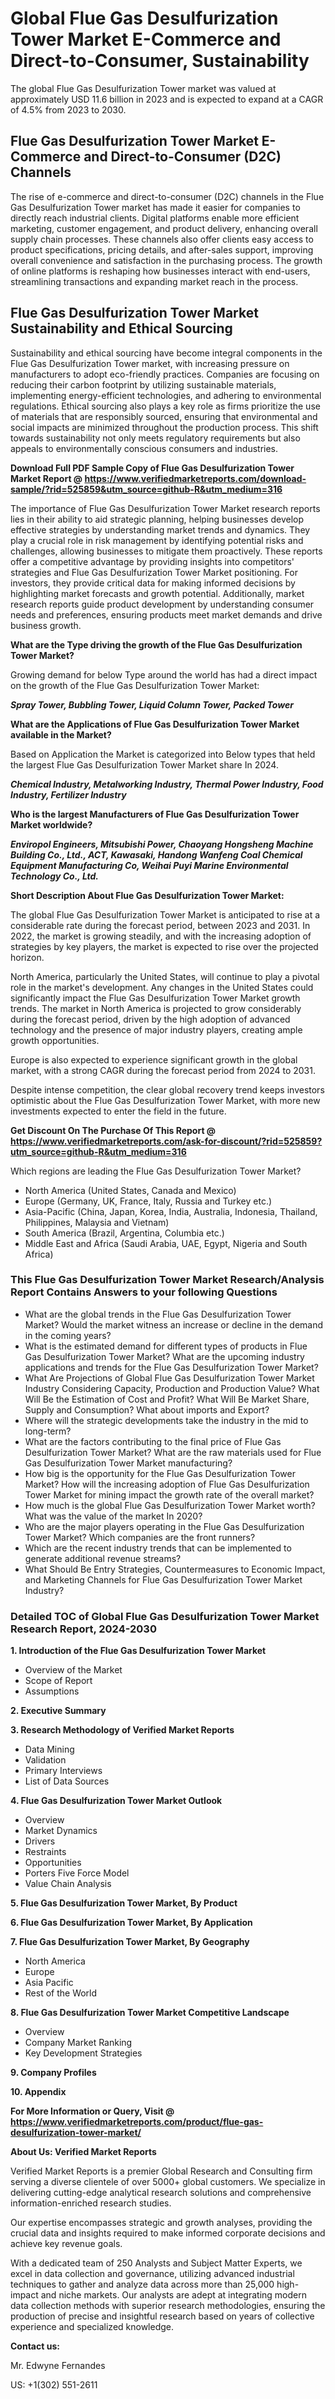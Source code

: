 <h1>Global Flue Gas Desulfurization Tower Market E-Commerce and Direct-to-Consumer, Sustainability</h1><p class=""><p>The global Flue Gas Desulfurization Tower market was valued at approximately USD 11.6 billion in 2023 and is expected to expand at a CAGR of 4.5% from 2023 to 2030.</p> <h2>Flue Gas Desulfurization Tower Market E-Commerce and Direct-to-Consumer (D2C) Channels</h2> <p>The rise of e-commerce and direct-to-consumer (D2C) channels in the Flue Gas Desulfurization Tower market has made it easier for companies to directly reach industrial clients. Digital platforms enable more efficient marketing, customer engagement, and product delivery, enhancing overall supply chain processes. These channels also offer clients easy access to product specifications, pricing details, and after-sales support, improving overall convenience and satisfaction in the purchasing process. The growth of online platforms is reshaping how businesses interact with end-users, streamlining transactions and expanding market reach in the process.</p> <h2>Flue Gas Desulfurization Tower Market Sustainability and Ethical Sourcing</h2> <p>Sustainability and ethical sourcing have become integral components in the Flue Gas Desulfurization Tower market, with increasing pressure on manufacturers to adopt eco-friendly practices. Companies are focusing on reducing their carbon footprint by utilizing sustainable materials, implementing energy-efficient technologies, and adhering to environmental regulations. Ethical sourcing also plays a key role as firms prioritize the use of materials that are responsibly sourced, ensuring that environmental and social impacts are minimized throughout the production process. This shift towards sustainability not only meets regulatory requirements but also appeals to environmentally conscious consumers and industries.</p> </p><p class=""><strong>Download Full PDF Sample Copy of Flue Gas Desulfurization Tower Market Report @ <a href="https://www.verifiedmarketreports.com/download-sample/?rid=525859&utm_source=github-R&utm_medium=316" target="_blank">https://www.verifiedmarketreports.com/download-sample/?rid=525859&utm_source=github-R&utm_medium=316</a></strong></p><p>The importance of&nbsp;Flue Gas Desulfurization Tower Market research reports lies in their ability to aid strategic planning, helping businesses develop effective strategies by understanding market trends and dynamics. They play a crucial role in risk management by identifying potential risks and challenges, allowing businesses to mitigate them proactively. These reports offer a competitive advantage by providing insights into competitors' strategies and Flue Gas Desulfurization Tower Market positioning. For investors, they provide critical data for making informed decisions by highlighting market forecasts and growth potential. Additionally, market research reports guide product development by understanding consumer needs and preferences, ensuring products meet market demands and drive business growth.</p><p><strong>What are the&nbsp;Type driving the growth of the Flue Gas Desulfurization Tower Market?</strong></p><p id="" class="">Growing demand for below Type around the world has had a direct impact on the growth of the Flue Gas Desulfurization Tower Market:</p><p class=""><em><strong>Spray Tower, Bubbling Tower, Liquid Column Tower, Packed Tower</strong></em></p><p class=""><strong>What are the&nbsp;Applications&nbsp;of Flue Gas Desulfurization Tower Market available in the Market?</strong></p><p id="" class="">Based on Application the Market is categorized into Below types that held the largest Flue Gas Desulfurization Tower Market share In 2024.</p><p class=""><em><strong>Chemical Industry, Metalworking Industry, Thermal Power Industry, Food Industry, Fertilizer Industry</strong></em></p><p class=""><strong>Who is the largest Manufacturers of Flue Gas Desulfurization Tower Market worldwide?</strong></p><p><em><strong>Enviropol Engineers, Mitsubishi Power, Chaoyang Hongsheng Machine Building Co., Ltd., ACT, Kawasaki, Handong Wanfeng Coal Chemical Equipment Manufacturing Co, Weihai Puyi Marine Environmental Technology Co., Ltd.</strong></em></p><p id="" class=""><strong>Short Description About Flue Gas Desulfurization Tower Market:</strong></p><p>The global Flue Gas Desulfurization Tower Market is anticipated to rise at a considerable rate during the forecast period, between 2023 and 2031. In 2022, the market is growing steadily, and with the increasing adoption of strategies by key players, the market is expected to rise over the projected horizon.</p><p>North America, particularly the United States, will continue to play a pivotal role in the market's development. Any changes in the United States could significantly impact the Flue Gas Desulfurization Tower Market growth trends. The market in North America is projected to grow considerably during the forecast period, driven by the high adoption of advanced technology and the presence of major industry players, creating ample growth opportunities.</p><p>Europe is also expected to experience significant growth in the global market, with a strong CAGR during the forecast period from 2024 to 2031.</p><p>Despite intense competition, the clear global recovery trend keeps investors optimistic about the Flue Gas Desulfurization Tower Market, with more new investments expected to enter the field in the future.</p><p id="" class=""><strong>Get Discount On The Purchase Of This Report @ <a href="https://www.verifiedmarketreports.com/ask-for-discount/?rid=525859?utm_source=github-R&utm_medium=316" target="_blank">https://www.verifiedmarketreports.com/ask-for-discount/?rid=525859?utm_source=github-R&utm_medium=316</a></strong></p><p class="">Which regions are leading the Flue Gas Desulfurization Tower Market?</p><ul><li>North America (United States, Canada and Mexico)</li><li>Europe (Germany, UK, France, Italy, Russia and Turkey etc.)</li><li>Asia-Pacific (China, Japan, Korea, India, Australia, Indonesia, Thailand, Philippines, Malaysia and Vietnam)</li><li>South America (Brazil, Argentina, Columbia etc.)</li><li>Middle East and Africa (Saudi Arabia, UAE, Egypt, Nigeria and South Africa)</li></ul><h3 id="" class="">This Flue Gas Desulfurization Tower Market Research/Analysis Report Contains Answers to your following Questions</h3><ul><li>What are the global trends in the Flue Gas Desulfurization Tower Market? Would the market witness an increase or decline in the demand in the coming years?</li><li>What is the estimated demand for different types of products in Flue Gas Desulfurization Tower Market? What are the upcoming industry applications and trends for the Flue Gas Desulfurization Tower Market?</li><li>What Are Projections of Global Flue Gas Desulfurization Tower Market Industry Considering Capacity, Production and Production Value? What Will Be the Estimation of Cost and Profit? What Will Be Market Share, Supply and Consumption? What about imports and Export?</li><li>Where will the strategic developments take the industry in the mid to long-term?</li><li>What are the factors contributing to the final price of Flue Gas Desulfurization Tower Market? What are the raw materials used for Flue Gas Desulfurization Tower Market manufacturing?</li><li>How big is the opportunity for the Flue Gas Desulfurization Tower Market? How will the increasing adoption of Flue Gas Desulfurization Tower Market for mining impact the growth rate of the overall market?</li><li>How much is the global Flue Gas Desulfurization Tower Market worth? What was the value of the market In 2020?</li><li>Who are the major players operating in the Flue Gas Desulfurization Tower Market? Which companies are the front runners?</li><li>Which are the recent industry trends that can be implemented to generate additional revenue streams?</li><li>What Should Be Entry Strategies, Countermeasures to Economic Impact, and Marketing Channels for Flue Gas Desulfurization Tower Market Industry?</li></ul><h3 id="" class="">Detailed TOC of Global Flue Gas Desulfurization Tower Market Research Report, 2024-2030</h3><p id="" class=""><strong>1. Introduction of the Flue Gas Desulfurization Tower Market</strong></p><ul><li>Overview of the Market</li><li>Scope of Report</li><li>Assumptions</li></ul><p id="" class=""><strong>2. Executive Summary</strong></p><p id="" class=""><strong>3. Research Methodology of Verified Market Reports</strong></p><ul><li>Data Mining</li><li>Validation</li><li>Primary Interviews</li><li>List of Data Sources</li></ul><p id="" class=""><strong>4. Flue Gas Desulfurization Tower Market Outlook</strong></p><ul><li>Overview</li><li>Market Dynamics</li><li>Drivers</li><li>Restraints</li><li>Opportunities</li><li>Porters Five Force Model</li><li>Value Chain Analysis</li></ul><p id="" class=""><strong>5. Flue Gas Desulfurization Tower Market, By Product</strong></p><p id="" class=""><strong>6. Flue Gas Desulfurization Tower Market, By Application</strong></p><p id="" class=""><strong>7. Flue Gas Desulfurization Tower Market, By Geography</strong></p><ul><li>North America</li><li>Europe</li><li>Asia Pacific</li><li>Rest of the World</li></ul><p id="" class=""><strong>8. Flue Gas Desulfurization Tower Market Competitive Landscape</strong></p><ul><li>Overview</li><li>Company Market Ranking</li><li>Key Development Strategies</li></ul><p id="" class=""><strong>9. Company Profiles</strong></p><p id="" class=""><strong>10. Appendix</strong></p><p id="" class=""><strong>For More Information or Query, Visit @ <a href="https://www.verifiedmarketreports.com/product/flue-gas-desulfurization-tower-market/" target="_blank">https://www.verifiedmarketreports.com/product/flue-gas-desulfurization-tower-market/</a></strong></p><p id="" class=""><strong>About Us: Verified Market Reports</strong></p><p id="" class="">Verified Market Reports is a premier Global Research and Consulting firm serving a diverse clientele of over 5000+ global customers. We specialize in delivering cutting-edge analytical research solutions and comprehensive information-enriched research studies.</p><p id="" class="">Our expertise encompasses strategic and growth analyses, providing the crucial data and insights required to make informed corporate decisions and achieve key revenue goals.</p><p id="" class="">With a dedicated team of 250 Analysts and Subject Matter Experts, we excel in data collection and governance, utilizing advanced industrial techniques to gather and analyze data across more than 25,000 high-impact and niche markets. Our analysts are adept at integrating modern data collection methods with superior research methodologies, ensuring the production of precise and insightful research based on years of collective experience and specialized knowledge.</p><p id="" class=""><strong>Contact us:</strong></p><p id="" class="">Mr. Edwyne Fernandes</p><p id="" class="">US: +1(302) 551-2611</p>